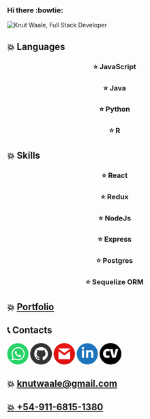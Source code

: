 ### Hi there :bowtie:

![Knut Waale, Full Stack Developer](https://github.com/kwaale/kwaale/blob/main/files/FullStackDeveloper.gif)

## :boom: Languages
### <h3 align="center" >:star: JavaScript </h3>
### <h3 align="center" >:star: Java </h3>
### <h3 align="center" >:star: Python </h3>
### <h3 align="center" >:star: R </h3>

## :boom: Skills
### <h3 align="center" >:star: React </h3>
### <h3 align="center" >:star: Redux </h3>
### <h3 align="center" >:star: NodeJs </h3>
### <h3 align="center" >:star: Express </h3>
### <h3 align="center" >:star: Postgres </h3>
### <h3 align="center" >:star: Sequelize ORM </h3>

## :boom: [Portfolio](https://kwaale.github.io/PortaFolioWeb/)

## :telephone_receiver: Contacts
<a href="wa.link/umcha9"><img width="10%" src="https://github.com/kwaale/kwaale/blob/main/img/Wha.png"/></a>
<a href="https://github.com/kwaale"><img width="10%" src="https://github.com/kwaale/kwaale/blob/main/img/gitHub.png"/></a>
<a href="mailto:knutwaale@gmail.com?Subject=Hola Knut"><img width="10%" src="https://github.com/kwaale/kwaale/blob/main/img/gmail.png"/></a>
<a href="https://www.linkedin.com/in/developer-knutwaale/"><img width="10%" src="https://github.com/kwaale/kwaale/blob/main/img/linkein.png"/></a>
<a href="https://github.com/kwaale/kwaale/raw/main/files/CV%20Knut%20Waale%20Full%20Stack%20Development.pdf"><img width="10%" src="https://github.com/kwaale/kwaale/blob/main/img/LogoCV1.png"/></a>

## :boom: knutwaale@gmail.com
## <a href="wa.link/umcha9"> :boom: +54-911-6815-1380</a>